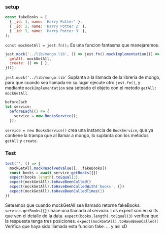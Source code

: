 ### setup

```js
const fakeBooks = [
  { _id: 1, name: 'Harry Potter' },
  { _id: 2, name: 'Harry Potter 2' },
  { _id: 3, name: 'Harry Potter 3' },
];
```

`const mockGetAll = jest.fn();` Es una funcion fantasma que manejaremos.

```js
jest.mock('../lib/mongo.lib', () => jest.fn().mockImplementation(() => ({
  getAll: mockGetAll,
  create: () => { },
})));
```

`jest.mock('../lib/mongo.lib'` Suplanta a la llamada de la libreria de mongo, para que cuando sea llamada en su lugar ejecute otro ``jest.fn()``, y mediante ``mockImplementation`` sea seteado el objeto con el metodo ``getAll: mockGetAll``.

```js
beforeEach
let service;
  beforeEach(() => {
    service = new BooksService();
  });
```

``service = new BooksService()`` crea una instancia de ``BookService``, que ya contiene la trampa que al llamar a mongo, lo suplanta con los metodos ``getAll`` y ``create``.

### Test
```js
test('', () => {
  mockGetAll.mockResolvedValue([...fakeBooks])
  const books = await service.getBooks({})
  expect(books.length).toEqual(3);
  expect(mockGetAll).toHaveBeenCalled()
  expect(mockGetAll).toHaveBeenCalledWith('books', {})
  expect(mockGetAll).toHaveBeenCalledTimes(1)
})
```

Seteamos que cuando mockGetAll sea llamado retorne fakeBooks.
`service.getBooks({})` hace una llamada al servicio.
Los expect son en si ifs que ven el detalle de la data.
`expect(books.length).toEqual(3)` verifica que la respuesta tenga tres posiciones.
`expect(mockGetAll).toHaveBeenCalled()` Verifica que haya sido llamada esta funcion fake.
… y asi xD
